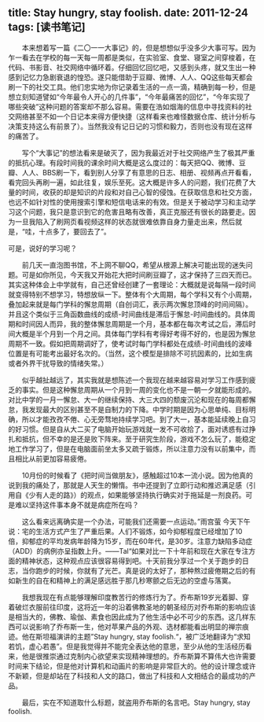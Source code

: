 title: Stay hungry, stay foolish.
date: 2011-12-24
tags: [读书笔记]
---
　　本来想着写一篇《二〇一一大事记》的，但是想想似乎没多少大事可写。因为乍一看去在学校的每一天每一周都是类似，在实验室、食堂、寝室之间穿梭着，在代码、书影音、社交网络中循环着。仔细回忆回忆吧，又感到头疼，就又生出一种感到记忆力急剧衰退的惶恐。遂只能借助于豆瓣、微博、人人、QQ这些每天都会刷一下的社交工具。他们忠实地为你记录着生活的一点一滴，精确到每一秒，但是想立刻知道譬如“今年最令人开心的几件事”，“今年最痛苦的回忆”，“今年实现了哪些突破”这种问题的答案却不那么容易。需要在浩如烟海的信息中寻找资料的社交网络甚至不如一个日记本来得方便快捷（这样看来也难怪数据仓库、统计分析与决策支持这么有前景了）。当然我没有记日记的习惯和毅力，否则也没有现在这样的痛苦了。

　　写个“大事记”的想法看来是破灭了，因为我最近对于社交网络产生了极其严重的抵抗心理。有段时间我的课余时间大概是这么度过的：每天把QQ、微博、豆瓣、人人、BBS刷一下，看到别人分享了有意思的日志、相册、视频再点开看看，看完回头再刷一遍，如此往复，娱乐至死。这大概是许多人的问题，我们花费了大量的时间，收获的却是知识的片段和对自己心智的侵蚀。在获取信息和社交方面，也远不如针对性的使用搜索引擎和短信电话来的有效。但是关于被动学习和主动学习这个问题，我只是意识到它的危害且略有改善，真正克服还有很长的路要走。因为一旦我陷入了刷网页看视频这样的状态就很难依靠自身力量走出来，然后就是，“哇，十点多了，要回去了”。

可是，说好的学习呢？

　　前几天一直泡图书馆，不上网不聊QQ，希望从根源上解决可能出现的迷失问题。可是如你所见，今天我又开始花大把时间刷豆瓣了，这才保持了三四天而已。其实这种体会上中学就有，自己还曾经创建了一套理论：大概就是说每隔一段时间就变得特别不想学习，特想放纵一下。整体有个大周期，每个学科又有个小周期，叠加起来就是每门学科的懈怠周期（自创词汇，表示两次懈怠顶峰的时间间隔）。并且这个类似于三角函数曲线的成绩-时间曲线是滞后于懈怠-时间曲线的。具体周期和时间因人而异，我的整体懈怠周期是一个月，基本都在每次考试之后，滞后时间大概是半个月到一个月之间。具体每门学科有考得好考得不好的，也是因为懈怠周期不一致。假如把周期调好了，使考试时每门学科都处在成绩-时间曲线的波峰位置是有可能考出最好名次的。（当然，这个模型是排除不可抗因素的，比如生病或者外界干扰导致的情绪失常。）

　　似乎越扯越远了，其实我就是想陈述一个我现在越来越容易对学习工作感到疲乏的事实。但是这种懈怠周期从一个月到一周的变化也不是一朝一夕就能形成的。对比中学的一月一懈怠、大一的继续保持、大三大四的颓废沉沦和现在的每周都懈怠，我发现最大的区别甚至不是自制力的下降。中学时期是因为心思单纯、目标明确，所以才能孜孜不倦、心无旁骛地持续学习吧。到了大一，基本能延续晚上自习的好习惯。但是自从大二买了电脑开始玩游戏就一发不可收拾了，面对诱惑有过挣扎和抵抗，但不幸的是还是败下阵来。至于研究生阶段，游戏不怎么玩了，能稳定地工作学习了，但是在电脑面前坐太多又疏于锻炼，所以注意力没有以前集中，而且相比从前更加容易疲倦。

　　10月份的时候看了《把时间当做朋友》，感触超过10本一流小说。因为他真的说到我的痛处了，那就是人天生的懒惰。书中还提到了立即行动和推迟满足感（引用自《少有人走的路》）的观点，如果能够坚持执行确实对于拖延是一剂良药。可是难以坚持这件事本身不就是病症所在吗？

　　这么看来远离确实是一个办法，可能我们还需要一点运动。”雨宫萤 今天下午 说：宅的生活方式产生了严重后果。人们不锻炼，如今抑郁程度已经增加了10倍，抑郁症的平均发病年龄降为15岁，而在60年代，是30岁。注意力缺陷多动症（ADD）的病例亦呈指数上升。——Tal“如果对比一下十年前和现在大家在专注方面的精神状态，这种观点应该很容易得到吧。十天前我分享过一个关于跑步的日志，当你跑步的时候，你就有了光芒。真是说的太好了，那种熬过疲倦期之后的有如新生的自在和精神上的满足感远胜于那几秒寒颤之后无边的空虚与落寞。

　　我想我现在有点能够理解印度教苦行的修炼行为了。乔布斯19岁光着脚、穿着破烂衣服前往印度，这将近一年的沿着佛教圣地的朝圣经历对乔布斯的影响应该是相当大的，佛教、瑜伽、素食也因此成为了他生活中必不可少的东西。这几样东西可以说影响了乔布斯一生，他对苹果产品的外观、选材都能看出明显的禅宗痕迹。他在斯坦福演讲的主题”Stay hungry, stay foolish.“，被广泛地翻译为“求知若饥，虚心若愚”。但是我觉得并不能完全表达他的意思，至少从他的生活经历看来，他是很推崇通过克制内心欲望来实现精神理想的。乔布斯算不算伟大也许需要时间来下结论，但是他对计算机和动画片的影响是非常巨大的。他的设计理念或许不新颖，但是却站在了科技和人文的路口，做出了科技和人文相结合的最成功的产品。

　　最后，实在不知道取什么标题，就盗用乔布斯的名言吧。Stay hungry, stay foolish.
